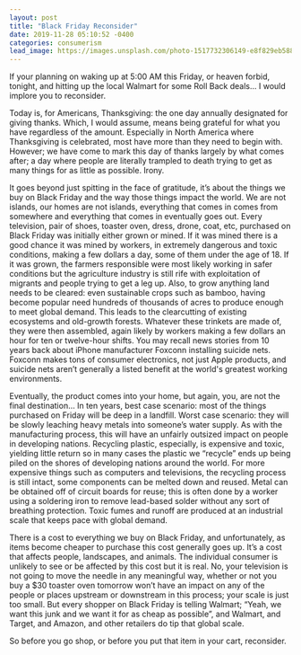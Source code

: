 ```yaml
---
layout: post
title: "Black Friday Reconsider"
date: 2019-11-28 05:10:52 -0400
categories: consumerism
lead_image: https://images.unsplash.com/photo-1517732306149-e8f829eb588a?ixlib=rb-1.2.1&ixid=eyJhcHBfaWQiOjEyMDd9&auto=format&fit=crop&w=752&q=80
---
```


If your planning on waking up at 5:00 AM this Friday, or heaven forbid, tonight,
and hitting up the local Walmart for some Roll Back deals... I would implore you
 to reconsider.

Today is, for Americans, Thanksgiving: the one day annually designated for
giving thanks. Which, I would assume, means being grateful for what you have
regardless of the amount.  Especially in North America where Thanksgiving is
celebrated, most have more than they need to begin with. However; we have come
to mark this day of thanks largely by what comes after; a day where people are
literally trampled to death trying to get as many things for as little as
possible. Irony.

It goes beyond just spitting in the face of gratitude, it’s about the things we
buy on Black Friday and the way those things impact the world. We are not
islands, our homes are not islands, everything that comes in comes from
somewhere and everything that comes in eventually goes out. Every television,
pair of shoes, toaster oven, dress, drone, coat, etc, purchased on Black Friday
was initially either grown or mined. If it was mined there is a good chance it
was mined by workers, in extremely dangerous and toxic conditions, making a few
dollars a day, some of them under the age of 18. If it was grown, the farmers
responsible were most likely working in safer conditions but the agriculture
industry is still rife with exploitation of migrants and people trying to get
a leg up. Also, to grow anything land needs to be cleared: even sustainable
crops such as bamboo, having become popular need hundreds of thousands of acres
to produce enough to meet global demand.  This leads to the clearcutting of
existing ecosystems and old-growth forests.
Whatever these trinkets are made of, they were then assembled, again likely
by workers making a few dollars an hour for ten or twelve-hour shifts. You may
recall news stories from 10 years back about iPhone manufacturer Foxconn
installing suicide nets. Foxconn makes tons of consumer electronics, not just
Apple products, and suicide nets aren’t generally a listed benefit at the
world's greatest working environments.  

Eventually, the product comes into your home, but again, you, are not the final
destination… In ten years, best case scenario: most of the things purchased on
Friday will be deep in a landfill. Worst case scenario: they will be slowly
leaching heavy metals into someone’s water supply. As with the manufacturing
process, this will have an unfairly outsized impact on people in developing
nations. Recycling plastic, especially, is expensive and toxic, yielding little
return so in many cases the plastic we “recycle” ends up being piled on the
shores of developing nations around the world. For more expensive things such
as computers and televisions, the recycling process is still intact, some
components can be melted down and reused. Metal can be obtained off of circuit
boards for reuse; this is often done by a worker using a soldering iron to
remove lead-based solder without any sort of breathing protection. Toxic fumes
and runoff are produced at an industrial scale that keeps pace with global
demand.

There is a cost to everything we buy on Black Friday, and unfortunately, as
items become cheaper to purchase this cost generally goes up. It’s a cost that
affects people, landscapes, and animals. The individual consumer is unlikely to
see or be affected by this cost but it is real. No, your television is not going
to move the needle in any meaningful way, whether or not you buy a $30 toaster
oven tomorrow won’t have an impact on any of the people or places upstream or
downstream in this process; your scale is just too small. But every shopper on
Black Friday is telling Walmart; “Yeah, we want this junk and we want it for as
cheap as possible”, and Walmart, and Target, and Amazon, and other retailers do
tip that global scale.

So before you go shop, or before you put that item in your cart, reconsider.
